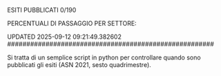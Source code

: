 ESITI PUBBLICATI 0/190 

PERCENTUALI DI PASSAGGIO PER SETTORE:

UPDATED 2025-09-12 09:21:49.382602
###################################################### 

Si tratta di un semplice script in python per controllare quando sono pubblicati gli esiti (ASN 2021, sesto quadrimestre).

